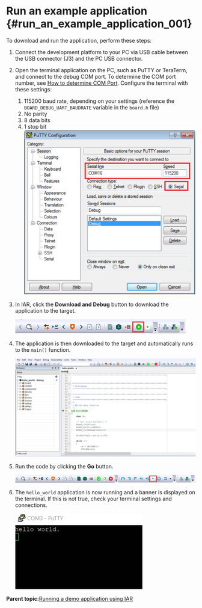 # Run an example application {#run_an_example_application_001}

To download and run the application, perform these steps:

1.  Connect the development platform to your PC via USB cable between the USB connector \(J3\) and the PC USB connector.
2.  Open the terminal application on the PC, such as PuTTY or TeraTerm, and connect to the debug COM port. To determine the COM port number, see [How to determine COM Port](how_to_determine_com_port.md). Configure the terminal with these settings:

    1.  115200 baud rate, depending on your settings \(reference the `BOARD_DEBUG_UART_BAUDRATE` variable in the `board.h` file\)
    2.  No parity
    3.  8 data bits
    4.  1 stop bit
    ![](../images/iar_terminal_putty_configuration.jpg "Terminal (PuTTY) configuration")

3.  In IAR, click the **Download and Debug** button to download the application to the target.

    ![](../images/iar_download_and_debug_button.jpg "Download and Debug button")

4.  The application is then downloaded to the target and automatically runs to the `main()` function.

    ![](../images/iar_stop_at_main_running_debugging.png "Stop at main() when running debugging")

5.  Run the code by clicking the **Go** button.

    ![](../images/iar_go_button.jpg "Go button")

6.  The `hello_world` application is now running and a banner is displayed on the terminal. If this is not true, check your terminal settings and connections.

    ![](../images/iar_text_display_hello_world.jpg "Text display of the hello_world demo")


**Parent topic:**[Running a demo application using IAR](../topics/running_a_demo_application_using_iar.md)

